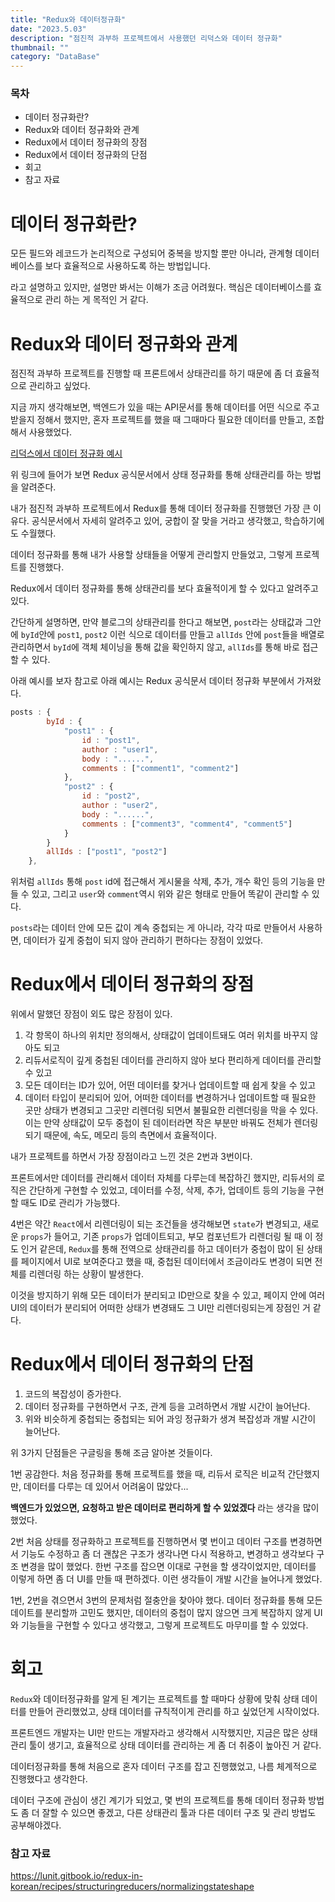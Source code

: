 ```yaml
---
title: "Redux와 데이터정규화"
date: "2023.5.03"
description: "점진적 과부하 프로젝트에서 사용했던 리덕스와 데이터 정규화"
thumbnail: ""
category: "DataBase"
---
```


### 목차

- 데이터 정규화란?
- Redux와 데이터 정규화와 관계
- Redux에서 데이터 정규화의 장점
- Redux에서 데이터 정규화의 단점
- 회고
- 참고 자료

# 데이터 정규화란?

모든 필드와 레코드가 논리적으로 구성되어 중복을 방지할 뿐만 아니라, 관계형 데이터베이스를 보다 효율적으로 사용하도록 하는 방법입니다.

라고 설명하고 있지만, 설명만 봐서는 이해가 조금 어려웠다. 핵심은 데이터베이스를 효율적으로 관리 하는 게 목적인 거 같다.

# Redux와 데이터 정규화와 관계

점진적 과부하 프로젝트를 진행할 때 프론트에서 상태관리를 하기 때문에 좀 더 효율적으로 관리하고 싶었다.

지금 까지 생각해보면, 백엔드가 있을 때는 API문서를 통해 데이터를 어떤 식으로 주고받을지 정해서 했지만, 혼자 프로젝트를 했을 때 그때마다 필요한 데이터를 만들고, 조합해서 사용했었다.

[리덕스에서 데이터 정규화 예시](https://lunit.gitbook.io/redux-in-korean/recipes/structuringreducers/normalizingstateshape)

위 링크에 들어가 보면 Redux 공식문서에서 상태 정규화를 통해 상태관리를 하는 방법을 알려준다.

내가 점진적 과부하 프로젝트에서 Redux를 통해 데이터 정규화를 진행했던 가장 큰 이유다. 공식문서에서 자세히 알려주고 있어, 궁합이 잘 맞을 거라고 생각했고, 학습하기에도 수월했다.

데이터 정규화를 통해 내가 사용할 상태들을 어떻게 관리할지 만들었고, 그렇게 프로젝트를 진행했다.

Redux에서 데이터 정규화를 통해 상태관리를 보다 효율적이게 할 수 있다고 알려주고 있다.

간단하게 설명하면, 만약 블로그의 상태관리를 한다고 해보면, `post`라는 상태값과 그안에 `byId`안에 `post1`, `post2` 이런 식으로 데이터를 만들고 `allIds` 안에 `post`들을 배열로 관리하면서 `byId`에 객체 체이닝을 통해 값을 확인하지 않고, `allIds`를 통해 바로 접근할 수 있다.

아래 예시를 보자 참고로 아래 예시는 Redux 공식문서 데이터 정규화 부분에서 가져왔다.

```js
posts : {
        byId : {
            "post1" : {
                id : "post1",
                author : "user1",
                body : "......",
                comments : ["comment1", "comment2"]
            },
            "post2" : {
                id : "post2",
                author : "user2",
                body : "......",
                comments : ["comment3", "comment4", "comment5"]
            }
        }
        allIds : ["post1", "post2"]
    },
```

위처럼 `allIds` 통해 `post` id에 접근해서 게시물을 삭제, 추가, 개수 확인 등의 기능을 만들 수 있고, 그리고 `user`와 `comment`역시 위와 같은 형태로 만들어 똑같이 관리할 수 있다.

`posts`라는 데이터 안에 모든 값이 계속 중첩되는 게 아니라, 각각 따로 만들어서 사용하면, 데이터가 깊게 중첩이 되지 않아 관리하기 편하다는 장점이 있었다.

# Redux에서 데이터 정규화의 장점

위에서 말했던 장점이 외도 많은 장점이 있다.

1. 각 항목이 하나의 위치만 정의해서, 상태값이 업데이트돼도 여러 위치를 바꾸지 않아도 되고
2. 리듀서로직이 깊게 중첩된 데이터를 관리하지 않아 보다 편리하게 데이터를 관리할 수 있고
3. 모든 데이터는 ID가 있어, 어떤 데이터를 찾거나 업데이트할 때 쉽게 찾을 수 있고
4. 데이터 타입이 분리되어 있어, 어떠한 데이터를 변경하거나 업데이트할 때 필요한 곳만 상태가 변경되고 그곳만 리렌더링 되면서 불필요한 리렌더링을 막을 수 있다. 이는 만약 상태값이 모두 중첩이 된 데이터라면 작은 부분만 바꿔도 전체가 렌더링 되기 때문에, 속도, 메모리 등의 측면에서 효율적이다.

내가 프로젝트를 하면서 가장 장점이라고 느낀 것은 2번과 3번이다.

프론트에서만 데이터를 관리해서 데이터 자체를 다루는데 복잡하긴 했지만, 리듀서의 로직은 간단하게 구현할 수 있었고, 데이터를 수정, 삭제, 추가, 업데이트 등의 기능을 구현할 때도 ID로 관리가 가능했다.

4번은 약간 `React`에서 리렌더링이 되는 조건들을 생각해보면 `state`가 변경되고, 새로운 `props`가 들어고, 기존 `props`가 업데이트되고, 부모 컴포넌트가 리렌더링 될 때 이 정도 인거 같은데, `Redux`를 통해 전역으로 상태관리를 하고 데이터가 중첩이 많이 된 상태를 페이지에서 UI로 보여준다고 했을 때, 중첩된 데이터에서 조금이라도 변경이 되면 전체를 리렌더링 하는 상황이 발생한다.

이것을 방지하기 위해 모든 데이터가 분리되고 ID만으로 찾을 수 있고, 페이지 안에 여러 UI의 데이터가 분리되어 어떠한 상태가 변경돼도 그 UI만 리렌더링되는게 장점인 거 같다.

# Redux에서 데이터 정규화의 단점

1. 코드의 복잡성이 증가한다.
2. 데이터 정규화를 구현하면서 구조, 관계 등을 고려하면서 개발 시간이 늘어난다.
3. 위와 비슷하게 중첩되는 중첩되는 되어 과잉 정규화가 생겨 복잡성과 개발 시간이 늘어난다.

위 3가지 단점들은 구글링을 통해 조금 알아본 것들이다.

1번 공감한다. 처음 정규화를 통해 프로젝트를 했을 때, 리듀서 로직은 비교적 간단했지만, 데이터를 다루는 데 있어서 어려움이 많았다...

**백엔드가 있었으면, 요청하고 받은 데이터로 편리하게 할 수 있었겠다** 라는 생각을 많이 했었다.

2번 처음 상태를 정규화하고 프로젝트를 진행하면서 몇 번이고 데이터 구조를 변경하면서 기능도 수정하고 좀 더 괜찮은 구조가 생각나면 다시 적용하고, 변경하고 생각보다 구조 변경을 많이 했었다. 한번 구조를 잡으면 이대로 구현을 할 생각이었지만, 데이터를 이렇게 하면 좀 더 UI를 만들 때 편하겠다. 이런 생각들이 개발 시간을 늘어나게 했었다.

1번, 2번을 겪으면서 3번의 문제처럼 절충안을 찾아야 했다. 데이터 정규화를 통해 모든 데이트를 분리할까 고민도 했지만, 데이터의 중첩이 많지 않으면 크게 복잡하지 않게 UI와 기능들을 구현할 수 있다고 생각했고, 그렇게 프로젝트도 마무미를 할 수 있었다.

# 회고

`Redux`와 데이터정규화를 알게 된 계기는 프로젝트를 할 때마다 상황에 맞춰 상태 데이터를 만들어 관리했었고, 상태 데이터를 규칙적이게 관리를 하고 싶었던게 시작이었다.

프론트엔드 개발자는 UI만 만드는 개발자라고 생각해서 시작했지만, 지금은 많은 상태관리 툴이 생기고, 효율적으로 상태 데이터를 관리하는 게 좀 더 취중이 높아진 거 같다.

데이터정규화를 통해 처음으로 혼자 데이터 구조를 잡고 진행했었고, 나름 체계적으로 진행했다고 생각한다.

데이터 구조에 관심이 생긴 계기가 되었고, 몇 번의 프로젝트를 통해 데이터 정규화 방법도 좀 더 잘할 수 있으면 좋겠고, 다른 상태관리 툴과 다른 데이터 구조 및 관리 방법도 공부해야겠다.

### 참고 자료

https://lunit.gitbook.io/redux-in-korean/recipes/structuringreducers/normalizingstateshape
